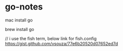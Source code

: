 # go-notes

mac install go

brew install go

// i use the fish term, below link for fish.config
https://gist.github.com/vsouza/77e6b20520d07652ed7d

